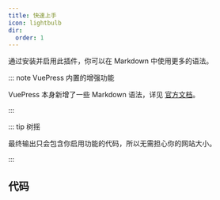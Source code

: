 ```yaml
---
title: 快速上手
icon: lightbulb
dir:
  order: 1
---
```


通过安装并启用此插件，你可以在 Markdown 中使用更多的语法。

::: note VuePress 内置的增强功能

VuePress 本身新增了一些 Markdown 语法，详见 [官方文档](https://vuejs.press/zh/guide/markdown.html)。

:::

::: tip 树摇

最终输出只会包含你启用功能的代码，所以无需担心你的网站大小。

:::

## 代码

<!-- @include: ./code/README.md#intro -->

<!-- @include: ./code/README.md#demo -->
